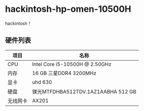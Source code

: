 # hackintosh-hp-omen-10500H
hackintosh！

## 硬件列表

|项目|名称
|-|-
|CPU|Intel Core i5-10500H @ 2.50GHz
|内存|16 GB 三星DDR4 3200MHz 
|显卡|uhd 630
|硬盘|镁光MTFDHBA512TDV.1AZ1AABHA 512 GB
|无线网卡|AX201
